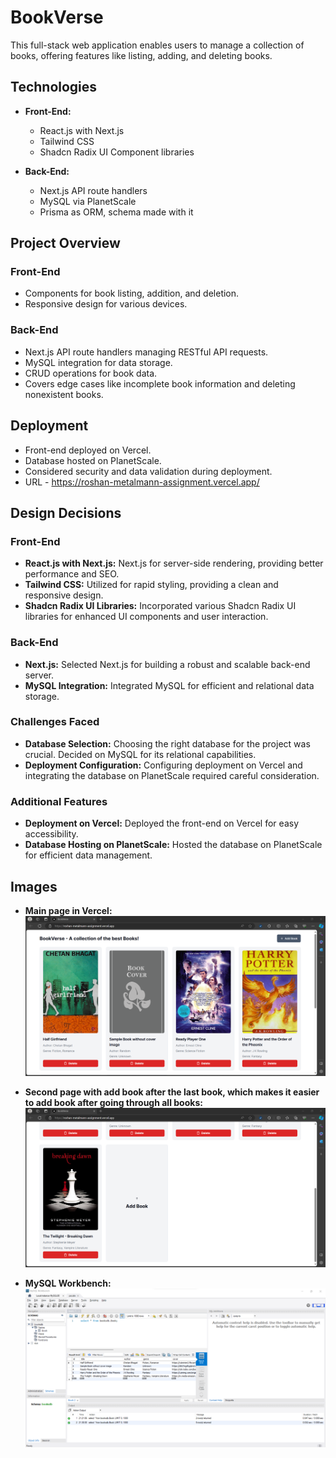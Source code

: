 # BookVerse

This full-stack web application enables users to manage a collection of books, offering features like listing, adding, and deleting books.

## Technologies

- **Front-End:**

  - React.js with Next.js
  - Tailwind CSS
  - Shadcn Radix UI Component libraries

- **Back-End:**
  - Next.js API route handlers
  - MySQL via PlanetScale
  - Prisma as ORM, schema made with it

## Project Overview

### Front-End

- Components for book listing, addition, and deletion.
- Responsive design for various devices.

### Back-End

- Next.js API route handlers managing RESTful API requests.
- MySQL integration for data storage.
- CRUD operations for book data.
- Covers edge cases like incomplete book information and deleting nonexistent books.

## Deployment

- Front-end deployed on Vercel.
- Database hosted on PlanetScale.
- Considered security and data validation during deployment.
- URL - https://roshan-metalmann-assignment.vercel.app/

## Design Decisions

### Front-End

- **React.js with Next.js:** Next.js for server-side rendering, providing better performance and SEO.
- **Tailwind CSS:** Utilized for rapid styling, providing a clean and responsive design.
- **Shadcn Radix UI Libraries:** Incorporated various Shadcn Radix UI libraries for enhanced UI components and user interaction.

### Back-End

- **Next.js:** Selected Next.js for building a robust and scalable back-end server.
- **MySQL Integration:** Integrated MySQL for efficient and relational data storage.

### Challenges Faced

- **Database Selection:** Choosing the right database for the project was crucial. Decided on MySQL for its relational capabilities.
- **Deployment Configuration:** Configuring deployment on Vercel and integrating the database on PlanetScale required careful consideration.

### Additional Features

- **Deployment on Vercel:** Deployed the front-end on Vercel for easy accessibility.
- **Database Hosting on PlanetScale:** Hosted the database on PlanetScale for efficient data management.

## Images

- **Main page in Vercel:**
  ![Screenshot of the main page in Vercel](/images/MainPage_in_vercel.png)

- **Second page with add book after the last book, which makes it easier to add book after going through all books:**
  ![Screenshot of the second page in Vercel](/images/MainPage_in_vercel_2.png)

- **MySQL Workbench:**
  ![Screenshot of MySQL Workbench](/images/SQL_workbench.png)
